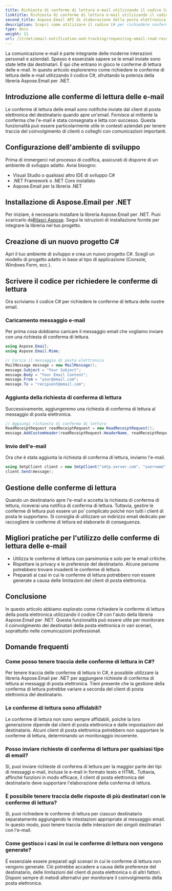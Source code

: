 ```yaml
---
title: Richiesta di conferme di lettura e-mail utilizzando il codice C#
linktitle: Richiesta di conferme di lettura e-mail utilizzando il codice C#
second_title: Aspose.Email API di elaborazione della posta elettronica .NET
description: Scopri come utilizzare il codice C# per richiedere conferme di lettura della posta elettronica utilizzando Aspose.Email per .NET, migliorando il monitoraggio delle comunicazioni.
type: docs
weight: 11
url: /it/net/email-notification-and-tracking/requesting-email-read-receipts-using-csharp-code/
---
```


La comunicazione e-mail è parte integrante delle moderne interazioni personali e aziendali. Spesso è essenziale sapere se le email inviate sono state lette dai destinatari. È qui che entrano in gioco le conferme di lettura delle e-mail. In questo articolo esploreremo come richiedere le conferme di lettura delle e-mail utilizzando il codice C#, sfruttando la potenza della libreria Aspose.Email per .NET.

## Introduzione alle conferme di lettura delle e-mail

Le conferme di lettura delle email sono notifiche inviate dal client di posta elettronica del destinatario quando apre un'email. Fornisce al mittente la conferma che l'e-mail è stata consegnata e letta con successo. Questa funzionalità può essere particolarmente utile in contesti aziendali per tenere traccia del coinvolgimento di clienti o colleghi con comunicazioni importanti.

## Configurazione dell'ambiente di sviluppo

Prima di immergerci nel processo di codifica, assicurati di disporre di un ambiente di sviluppo adatto. Avrai bisogno:

- Visual Studio o qualsiasi altro IDE di sviluppo C#
- .NET Framework o .NET Core installato
- Aspose.Email per la libreria .NET

## Installazione di Aspose.Email per .NET

 Per iniziare, è necessario installare la libreria Aspose.Email per .NET. Puoi scaricarlo da[Rilasci Aspose](https://releases.aspose.com/email/net/). Segui le istruzioni di installazione fornite per integrare la libreria nel tuo progetto.

## Creazione di un nuovo progetto C#

Apri il tuo ambiente di sviluppo e crea un nuovo progetto C#. Scegli un modello di progetto adatto in base al tipo di applicazione (Console, Windows Form, ecc.).

## Scrivere il codice per richiedere le conferme di lettura

Ora scriviamo il codice C# per richiedere le conferme di lettura delle nostre email.

### Caricamento messaggio e-mail

Per prima cosa dobbiamo caricare il messaggio email che vogliamo inviare con una richiesta di conferma di lettura.

```csharp
using Aspose.Email;
using Aspose.Email.Mime;

// Carica il messaggio di posta elettronica
MailMessage message = new MailMessage();
message.Subject = "Your Subject";
message.Body = "Your Email Content";
message.From = "your@email.com";
message.To = "recipient@email.com";
```

### Aggiunta della richiesta di conferma di lettura

Successivamente, aggiungeremo una richiesta di conferma di lettura al messaggio di posta elettronica.

```csharp
// Aggiungi richiesta di conferma di lettura
ReadReceiptRequest readReceiptRequest = new ReadReceiptRequest();
message.AddCustomHeader(readReceiptRequest.HeaderName, readReceiptRequest.HeaderValue);
```

### Invio dell'e-mail

Ora che è stata aggiunta la richiesta di conferma di lettura, inviamo l'e-mail.

```csharp
using SmtpClient client = new SmtpClient("smtp.server.com", "username", "password");
client.Send(message);
```

## Gestione delle conferme di lettura

Quando un destinatario apre l'e-mail e accetta la richiesta di conferma di lettura, riceverai una notifica di conferma di lettura. Tuttavia, gestire le conferme di lettura può essere un po’ complicato poiché non tutti i client di posta le supportano. Si consiglia di utilizzare un indirizzo email dedicato per raccogliere le conferme di lettura ed elaborarle di conseguenza.

## Migliori pratiche per l'utilizzo delle conferme di lettura delle e-mail

- Utilizza le conferme di lettura con parsimonia e solo per le email critiche.
- Rispettare la privacy e le preferenze del destinatario. Alcune persone potrebbero trovare invadenti le conferme di lettura.
- Preparati ai casi in cui le conferme di lettura potrebbero non essere generate a causa delle limitazioni del client di posta elettronica.

## Conclusione

In questo articolo abbiamo esplorato come richiedere le conferme di lettura della posta elettronica utilizzando il codice C# con l'aiuto della libreria Aspose.Email per .NET. Questa funzionalità può essere utile per monitorare il coinvolgimento dei destinatari della posta elettronica in vari scenari, soprattutto nelle comunicazioni professionali.

## Domande frequenti

### Come posso tenere traccia delle conferme di lettura in C#?

Per tenere traccia delle conferme di lettura in C#, è possibile utilizzare la libreria Aspose.Email per .NET per aggiungere richieste di conferma di lettura ai messaggi di posta elettronica. Tieni presente che la gestione della conferma di lettura potrebbe variare a seconda del client di posta elettronica del destinatario.

### Le conferme di lettura sono affidabili?

Le conferme di lettura non sono sempre affidabili, poiché la loro generazione dipende dal client di posta elettronica e dalle impostazioni del destinatario. Alcuni client di posta elettronica potrebbero non supportare le conferme di lettura, determinando un monitoraggio incoerente.

### Posso inviare richieste di conferma di lettura per qualsiasi tipo di email?

Sì, puoi inviare richieste di conferma di lettura per la maggior parte dei tipi di messaggi e-mail, incluse le e-mail in formato testo e HTML. Tuttavia, affinché funzioni in modo efficace, il client di posta elettronica del destinatario deve supportare l'elaborazione della conferma di lettura.

### È possibile tenere traccia delle risposte di più destinatari con le conferme di lettura?

Sì, puoi richiedere le conferme di lettura per ciascun destinatario separatamente aggiungendo le intestazioni appropriate al messaggio email. In questo modo, puoi tenere traccia delle interazioni dei singoli destinatari con l'e-mail.

### Come gestisco i casi in cui le conferme di lettura non vengono generate?

È essenziale essere preparati agli scenari in cui le conferme di lettura non vengono generate. Ciò potrebbe accadere a causa delle preferenze del destinatario, delle limitazioni del client di posta elettronica o di altri fattori. Disponi sempre di metodi alternativi per monitorare il coinvolgimento della posta elettronica.